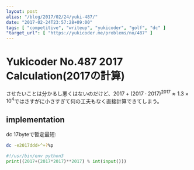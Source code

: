 ```yaml
---
layout: post
alias: "/blog/2017/02/24/yuki-487/"
date: "2017-02-24T23:57:28+09:00"
tags: [ "competitive", "writeup", "yukicoder", "golf", "dc" ]
"target_url": [ "https://yukicoder.me/problems/no/487" ]
---
```


# Yukicoder No.487 2017 Calculation(2017の計算)

させたいことは分かるし悪くはないのだけど、$2017 + (2017 \cdot 2017)^{2017} \approx 1.3 \times 10^4$ではさすがに小さすぎて何の工夫もなく直接計算できてしまう。

## implementation

dc $17$byteで暫定最短:

``` sh
dc -e2017ddd+^+?%p
```

``` python
#!/usr/bin/env python3
print((2017+(2017*2017)**2017) % int(input()))
```

